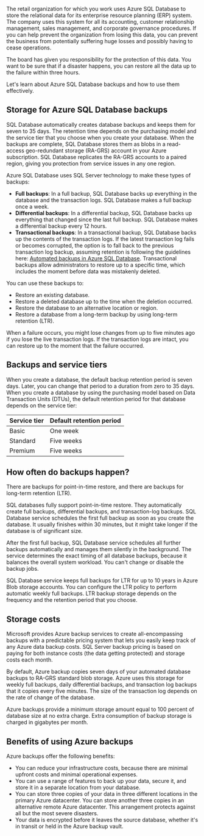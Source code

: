 The retail organization for which you work uses Azure SQL Database to store the relational data for its enterprise resource planning (ERP) system. The company uses this system for all its accounting, customer relationship management, sales management, and corporate governance procedures. If you can help prevent the organization from losing this data, you can prevent the business from potentially suffering huge losses and possibly having to cease operations.

The board has given you responsibility for the protection of this data. You want to be sure that if a disaster happens, you can restore all the data up to the failure within three hours.

Let's learn about Azure SQL Database backups and how to use them effectively.

## Storage for Azure SQL Database backups

SQL Database automatically creates database backups and keeps them for seven to 35 days. The retention time depends on the purchasing model and the service tier that you choose when you create your database. When the backups are complete, SQL Database stores them as blobs in a read-access geo-redundant storage (RA-GRS) account in your Azure subscription. SQL Database replicates the RA-GRS accounts to a paired region, giving you protection from service issues in any one region.

Azure SQL Database uses SQL Server technology to make these types of backups:

- **Full backups**: In a full backup, SQL Database backs up everything in the database and the transaction logs. SQL Database makes a full backup once a week.
- **Differential backups**: In a differential backup, SQL Database backs up everything that changed since the last full backup. SQL Database makes a differential backup every 12 hours.
- **Transactional backups**: In a transactional backup, SQL Database backs up the contents of the transaction logs. If the latest transaction log fails or becomes corrupted, the option is to fall back to the previous transaction log backup, assuming retention is following the guidelines here: [Automated backups in Azure SQL Database](/azure/azure-sql/database/automated-backups-overview?tabs=single-database). Transactional backups allow administrators to restore up to a specific time, which includes the moment before data was mistakenly deleted.

You can use these backups to:

- Restore an existing database.
- Restore a deleted database up to the time when the deletion occurred.
- Restore the database to an alternative location or region.
- Restore a database from a long-term backup by using long-term retention (LTR).

When a failure occurs, you might lose changes from up to five minutes ago if you lose the live transaction logs. If the transaction logs are intact, you can restore up to the moment that the failure occurred.

## Backups and service tiers

When you create a database, the default backup retention period is seven days. Later, you can change that period to a duration from zero to 35 days. When you create a database by using the purchasing model based on Data Transaction Units (DTUs), the default retention period for that database depends on the service tier:

| Service tier  | Default retention period  |
|---------------|---------------------------|
| Basic         | One week                  |
| Standard      | Five weeks                |
| Premium       | Five weeks                |

## How often do backups happen?

There are backups for point-in-time restore, and there are backups for long-term retention (LTR).

SQL databases fully support point-in-time restore. They automatically create full backups, differential backups, and transaction-log backups. SQL Database service schedules the first full backup as soon as you create the database. It usually finishes within 30 minutes, but it might take longer if the database is of significant size.

After the first full backup, SQL Database service schedules all further backups automatically and manages them silently in the background. The service determines the exact timing of all database backups, because it balances the overall system workload. You can't change or disable the backup jobs.

SQL Database service keeps full backups for LTR for up to 10 years in Azure Blob storage accounts. You can configure the LTR policy to perform automatic weekly full backups. LTR backup storage depends on the frequency and the retention period that you choose.

## Storage costs

Microsoft provides Azure backup services to create all-encompassing backups with a predictable pricing system that lets you easily keep track of any Azure data backup costs. SQL Server backup pricing is based on paying for both instance costs (the data getting protected) and storage costs each month.

By default, Azure backup copies seven days of your automated database backups to RA-GRS standard blob storage. Azure uses this storage for weekly full backups, daily differential backups, and transaction log backups that it copies every five minutes. The size of the transaction log depends on the rate of change of the database.

Azure backups provide a minimum storage amount equal to 100 percent of database size at no extra charge. Extra consumption of backup storage is charged in gigabytes per month.

## Benefits of using Azure backups

Azure backups offer the following benefits:

- You can reduce your infrastructure costs, because there are minimal upfront costs and minimal operational expenses.
- You can use a range of features to back up your data, secure it, and store it in a separate location from your database.
- You can store three copies of your data in three different locations in the primary Azure datacenter. You can store another three copies in an alternative remote Azure datacenter. This arrangement protects against all but the most severe disasters.
- Your data is encrypted before it leaves the source database, whether it's in transit or held in the Azure backup vault.
